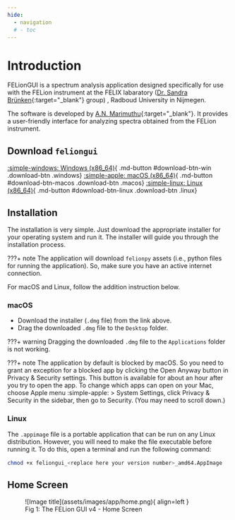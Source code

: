 ```yaml
---
hide:
  - navigation
  # - toc
---
```

# Introduction

FELionGUI is a spectrum analysis application designed specifically for use with the FELion instrument at the FELIX labaratory ([Dr. Sandra Brünken](https://www.bruenken.de/){:target="_blank"} group) , Radboud University in Nijmegen.

The software is developed by [A.N. Marimuthu](https://github.com/aravindhnivas){:target="_blank"}. It provides a user-friendly interface for analyzing spectra obtained from the FELion instrument.

## Download `feliongui`

[:simple-windows: Windows (x86_64)](#){ .md-button #download-btn-win .download-btn .windows}
[:simple-apple: macOS (x86_64)](#){ .md-button #download-btn-macos .download-btn .macos}
[:simple-linux: Linux (x86_64)](#){ .md-button #download-btn-linux .download-btn .linux}

## Installation

The installation is very simple. Just download the appropriate installer for your operating system and run it. The installer will guide you through the installation process.

???+ note
    The application will download `felionpy` assets (i.e., python files for running the application). So, make sure you have an active internet connection.

For macOS and Linux, follow the addition instruction below.

### macOS

- Download the installer (`.dmg` file) from the link above.
- Drag the downloaded `.dmg` file to the `Desktop` folder.

???+ warning
    Dragging the downloaded `.dmg` file to the `Applications` folder is not working.

???+ note
    The application by default is blocked by macOS.
    So you need to grant an exception for a blocked app by clicking the Open Anyway button in Privacy & Security settings.
    This button is available for about an hour after you try to open the app.
    To change which apps can open on your Mac, choose Apple menu :simple-apple:  > System Settings, click Privacy & Security  in the sidebar, then go to Security. (You may need to scroll down.)

### Linux

The `.appimage` file is a portable application that can be run on any Linux distribution. However, you will need to make the file executable before running it. To do this, open a terminal and run the following command:

```bash title="Make the file executable"  
chmod +x feliongui_<replace here your version number>_amd64.AppImage
```

## Home Screen

<figure markdown>
  ![Image title](assets/images/app/home.png){ align=left }
  <figcaption>Fig 1: The FELion GUI v4 - Home Screen</figcaption>
</figure>
